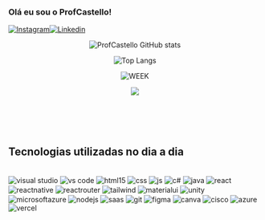 ### Olá eu sou o ProfCastello!

[![Instagram](https://img.shields.io/badge/Instagram-E4405F?style=for-the-badge&logo=instagram&logoColor=white)](https://www.instagram.com/)[![Linkedin](https://img.shields.io/badge/LinkedIn-0077B5?style=for-the-badge&logo=linkedin&logoColor=white)](https://www.linkedin.com/)

<!-- <a href="https://github.com/ProfCastello">
  <img align="center" height="180rem" src="https://github-readme-stats.vercel.app/api?username=ProfCastello&show_icons=true&theme=dracula">
</a>

<a href="https://github.com/ProfCastello">
  <img align="center" height="180rem" src="https://github-readme-stats.vercel.app/api/top-langs/?username=ProfCastello&layout=compact&theme=dracula">
</a> -->



<div  align="center" style="margin-bottom:100px">

![ProfCastello GitHub stats](https://github-readme-stats.vercel.app/api?username=ProfCastello&show_icons=true&theme=dracula)

![Top Langs](https://github-readme-stats.vercel.app/api/top-langs/?username=ProfCastello&layout=compact&langs_count=6&theme=dracula)


![WEEK](https://github-readme-streak-stats.herokuapp.com?user=ProfCastello&theme=dracula&layout=weekly)

![](https://github-readme-stats-git-main-ProfCastello.vercel.app/api/top-langs/?username=ProfCastello&show_icons=true&theme=dracula&layout=compact)

 </div>

## Tecnologias utilizadas no dia a dia

<div style="display: inline_block"> <br/>

<img align="center" alt="visual studio" src="https://img.shields.io/badge/Visual%20Studio-5C2D91.svg?style=for-the-badge&logo=visual-studio&logoColor=white">

<img align="center" alt="vs code" src="https://img.shields.io/badge/Visual%20Studio%20Code-0078d7.svg?style=for-the-badge&logo=visual-studio-code&logoColor=white">

<img align="center" alt="html15" src="https://img.shields.io/badge/HTML5-E34F26?style=for-the-badge&logo=html5&logoColor=white">

<img align="center" alt="css" src="https://img.shields.io/badge/CSS3-1572B6?style=for-the-badge&logo=css3&logoColor=white">

<img align="center" alt="js" src="https://img.shields.io/badge/JavaScript-F7DF1E?style=for-the-badge&logo=javascript&logoColor=black">

<img align="center" alt="c#" src="https://img.shields.io/badge/c%23-%23239120.svg?style=for-the-badge&logo=csharp&logoColor=white">

<img align="center" alt="java" src="https://img.shields.io/badge/Java-%23007396.svg?style=for-the-badge&logo=java&logoColor=white">

<img align="center" alt="react" src="https://img.shields.io/badge/React-20232A?style=for-the-badge&logo=react&logoColor=61DAFB">

<img align="center" alt="reactnative" src="https://img.shields.io/badge/React_Native-20232A?style=for-the-badge&logo=react&logoColor=61DAFB">

<img align="center" alt="reactrouter" src="https://img.shields.io/badge/React_Router-CA4245?style=for-the-badge&logo=react-router&logoColor=white">

<img align="center" alt="tailwind" src="https://img.shields.io/badge/Tailwind_CSS-38B2AC?style=for-the-badge&logo=tailwind-css&logoColor=white">

<img align="center" alt="materialui" src="https://img.shields.io/badge/Material--UI-0081CB?style=for-the-badge&logo=material-ui&logoColor=white">

<img align="center" alt="unity" src="https://img.shields.io/badge/Unity-100000?style=for-the-badge&logo=unity&logoColor=white">

<img align="center" alt="microsoftazure" src="https://img.shields.io/badge/Microsoft_Azure-0089D6?style=for-the-badge&logo=microsoft-azure&logoColor=white">

<img align="center" alt="nodejs" src="https://img.shields.io/badge/Node.js-43853D?style=for-the-badge&logo=node.js&logoColor=white">

<img align="center" alt="saas" src="https://img.shields.io/badge/Sass-CC6699?style=for-the-badge&logo=sass&logoColor=white">

<img align="center" alt="git" src="https://img.shields.io/badge/GIT-E44C30?style=for-the-badge&logo=git&logoColor=white">

<img align="center" alt="figma" src="https://img.shields.io/badge/figma-%23F24E1E.svg?style=for-the-badge&logo=figma&logoColor=white">

<img align="center" alt="canva" src="https://img.shields.io/badge/Canva-%2300C4CC.svg?style=for-the-badge&logo=Canva&logoColor=white">

<img align="center" alt="cisco" src="https://img.shields.io/badge/cisco-%23049fd9.svg?style=for-the-badge&logo=cisco&logoColor=black">

<img align="center" alt="azure" src="https://img.shields.io/badge/azure-%230072C6.svg?style=for-the-badge&logo=microsoftazure&logoColor=whitee">

<img align="center" alt="vercel" src="https://img.shields.io/badge/vercel-%23000000.svg?style=for-the-badge&logo=vercel&logoColor=white">

</div>
